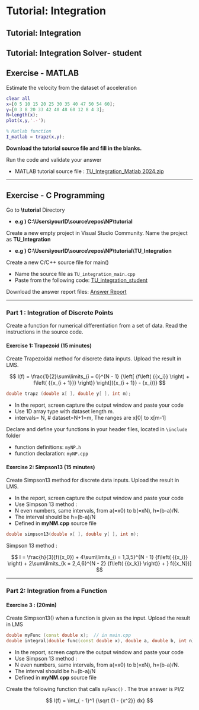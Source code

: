 # Tutorial: Integration

## Tutorial: Integration

## Tutorial: Integration Solver- student

## Exercise - MATLAB

Estimate the velocity from the dataset of acceleration

```matlab
clear all
x=[0 5 10 15 20 25 30 35 40 47 50 54 60];
y=[0 3 8 20 33 42 40 48 60 12 8 4 3];
N=length(x);
plot(x,y,'.-');

% Matlab function
I_matlab = trapz(x,y);    
```

**Download the tutorial source file and fill in the blanks.**

Run the code and validate your answer

* MATLAB tutorial source file : [TU\_Integration\_Matlab 2024.zip](https://github.com/ykkimhgu/NumericalProg-student/blob/main/tutorial/TU_Integration/Tutorial_Integration_matlab_2024.zip)

***

## Exercise - C Programming

Go to **\tutorial** Directory

* **e.g ) C:\Users\yourID\source\repos\NP\tutorial**

Create a new empty project in Visual Studio Community. Name the project as **TU\_Integration**

* **e.g ) C:\Users\yourID\source\repos\NP\tutorial\TU\_Integration**

Create a new C/C++ source file for main()

* Name the source file as `TU_integration_main.cpp`
* Paste from the following code: [TU\_integration\_student](https://github.com/ykkimhgu/NumericalProg-student/blob/main/tutorial/TU\_integration\_student.cpp)

Download the answer report files: [Answer Report](https://github.com/ykkimhgu/NumericalProg-student/blob/main/tutorial/TU\_Integration\_Answer\_\_yourName\_ID.docx)

***

### Part 1 : Integration of Discrete Points

Create a function for numerical differentiation from a set of data. Read the instructions in the source code.

#### **Exercise 1: Trapezoid (15 minutes)**

Create Trapezoidal method for discrete data inputs. Upload the result in LMS.

$$
I(f) = \frac{1}{2}\sum\limits_{i = 0}^{N - 1} {\left[ {f\left( {{x_i}} \right) + f\left( {{x_{i + 1}}} \right)} \right]({x_{i + 1}} - {x_i})}
$$

```cpp
double trapz (double x[ ], double y[ ], int m);
```

* In the report, screen capture the output window and paste your code
* Use 1D array type with dataset length m.
* intervals= N, # dataset=N+1=m, The ranges are x\[0] to x\[m-1]

Declare and define your functions in your header files, located in `\include` folder

* function definitions: `myNP.h`
* function declaration: `myNP.cpp`

####

#### **Exercise 2: Simpson13 (15 minutes)**

Create Simpson13 method for discrete data inputs. Upload the result in LMS.

* In the report, screen capture the output window and paste your code
* Use Simpson 13 method :
* N even numbers, same intervals, from a(=x0) to b(=xN), h=(b-a)/N.
* The interval should be h=(b-a)/N
* Defined in **myNM.cpp** source file

```cpp
double simpson13(double x[ ], double y[ ], int m);
```

Simpson 13 method :

$$
I = \frac{h}{3}[f({x_0}) + 4\sum\limits_{i = 1,3,5}^{N - 1} {f\left( {{x_i}} \right) + 2\sum\limits_{k = 2,4,6}^{N - 2} {f\left( {{x_k}} \right)} + } f({x_N})]
$$

***

### **Part 2: Integration from a Function**

#### Exercise 3 : (20min)

Create Simpson13() when a function is given as the input. Upload the result in LMS

```cpp
double myFunc (const double x);  // in main.cpp
double integral(double func(const double x), double a, double b, int n);  // in myNM.h
```

* In the report, screen capture the output window and paste your code
* Use Simpson 13 method :
* N even numbers, same intervals, from a(=x0) to b(=xN), h=(b-a)/N.
* The interval should be h=(b-a)/N
* Defined in **myNM.cpp** source file

Create the following function that calls `myFunc()` . The true answer is PI/2

$$
I(f) = \int_{ - 1}^1 {\sqrt {1 - {x^2}} dx}
$$
